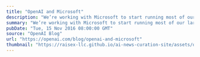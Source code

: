 ```yaml
---
title: "OpenAI and Microsoft"
description: "We’re working with Microsoft to start running most of our large-scale experiments on Azure."
summary: "We’re working with Microsoft to start running most of our large-scale experiments on Azure."
pubDate: "Tue, 15 Nov 2016 08:00:00 GMT"
source: "OpenAI Blog"
url: "https://openai.com/blog/openai-and-microsoft"
thumbnail: "https://raisex-llc.github.io/ai-news-curation-site/assets/openai_logo.png"
---
```


